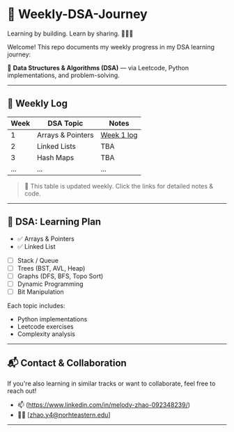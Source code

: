 # 🌱 Weekly-DSA-Journey
Learning by building. Learn by sharing. 👨‍💻✨

Welcome! This repo documents my weekly progress in my DSA learning journey:

🧮 **Data Structures & Algorithms (DSA)** — via Leetcode, Python implementations, and problem-solving.

---

## 📅 Weekly Log

| Week | DSA Topic | Notes |
|------|----------|-------|
| 1 | Arrays & Pointers| [Week 1 log](./weeks/week01.md) |
| 2 | Linked Lists | TBA |
| 3 | Hash Maps | TBA |
| ... | ... | ... | ... |

> 🔄 This table is updated weekly. Click the links for detailed notes & code.

---

## 🧮 DSA: Learning Plan

- ✅ Arrays & Pointers
- ✅ Linked List
- [ ] Stack / Queue
- [ ] Trees (BST, AVL, Heap)
- [ ] Graphs (DFS, BFS, Topo Sort)
- [ ] Dynamic Programming
- [ ] Bit Manipulation

Each topic includes:
- Python implementations
- Leetcode exercises
- Complexity analysis

---

## 📬 Contact & Collaboration

If you're also learning in similar tracks or want to collaborate, feel free to reach out!

- 📫 (https://www.linkedin.com/in/melody-zhao-092348239/)
- 🧑‍💻 [zhao.y4@norhteastern.edu]

---
